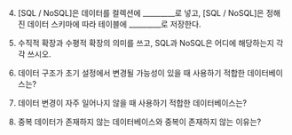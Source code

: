 4. [SQL / NoSQL]은 데이터를 컬렉션에 _________로 넣고, [SQL / NoSQL]은 정해진 데이터 스키마에 따라 테이블에 _________로 저장한다.
    
    
5. 수직적 확장과 수평적 확장의 의미를 쓰고, SQL과 NoSQL은 어디에 해당하는지 각각 쓰시오.
    
    
6. 데이터 구조가 초기 설정에서 변경될 가능성이 있을 때 사용하기 적합한 데이터베이스는?
    
    
7. 데이터 변경이 자주 일어나지 않을 때 사용하기 적합한 데이터베이스는?
    
    
8. 중복 데이터가 존재하지 않는 데이터베이스와 중복이 존재하지 않는 이유는?
    